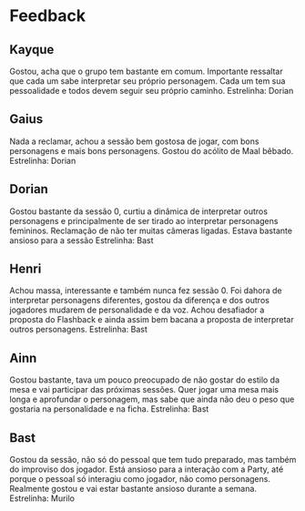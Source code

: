 # Feedback
## Kayque
Gostou, acha que o grupo tem bastante em comum. Importante ressaltar que cada um sabe interpretar seu próprio personagem. Cada um tem sua pessoalidade e todos devem seguir seu próprio caminho. 
Estrelinha: Dorian

## Gaius
Nada a reclamar, achou a sessão bem gostosa de jogar, com bons personagens e mais bons personagens. Gostou do acólito de Maal bêbado. 
Estrelinha: Dorian

## Dorian
Gostou bastante da sessão 0, curtiu a dinâmica de interpretar outros personagens e principalmente de ser tirado ao interpretar personagens femininos. Reclamação de não ter muitas câmeras ligadas. Estava bastante ansioso para a sessão
Estrelinha: Bast

## Henri
Achou massa, interessante e também nunca fez sessão 0. Foi dahora de interpretar personagens diferentes, gostou da diferença e dos outros jogadores mudarem de personalidade e da voz. Achou desafiador a proposta do Flashback e ainda assim bem bacana a proposta de interpretar outros personagens.
Estrelinha: Bast

## Ainn
Gostou bastante, tava um pouco preocupado de não gostar do estilo da mesa e vai participar das próximas sessões. Quer jogar uma mesa mais longa e aprofundar o personagem, mas sabe que ainda não deu o peso que gostaria na personalidade e na ficha. 
Estrelinha: Bast

## Bast
Gostou da sessão, não só do pessoal que tem tudo preparado, mas também do improviso dos jogador. Está ansioso para a interação com a Party, até porque o pessoal só interagiu como jogador, não como personagens. Realmente gostou e vai estar bastante ansioso durante a semana.
Estrelinha: Murilo

